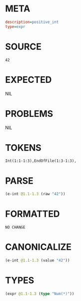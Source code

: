 # META
~~~ini
description=positive_int
type=expr
~~~
# SOURCE
~~~roc
42
~~~
# EXPECTED
NIL
# PROBLEMS
NIL
# TOKENS
~~~zig
Int(1:1-1:3),EndOfFile(1:3-1:3),
~~~
# PARSE
~~~clojure
(e-int @1.1-1.3 (raw "42"))
~~~
# FORMATTED
~~~roc
NO CHANGE
~~~
# CANONICALIZE
~~~clojure
(e-int @1.1-1.3 (value "42"))
~~~
# TYPES
~~~clojure
(expr @1.1-1.3 (type "Num(*)"))
~~~
